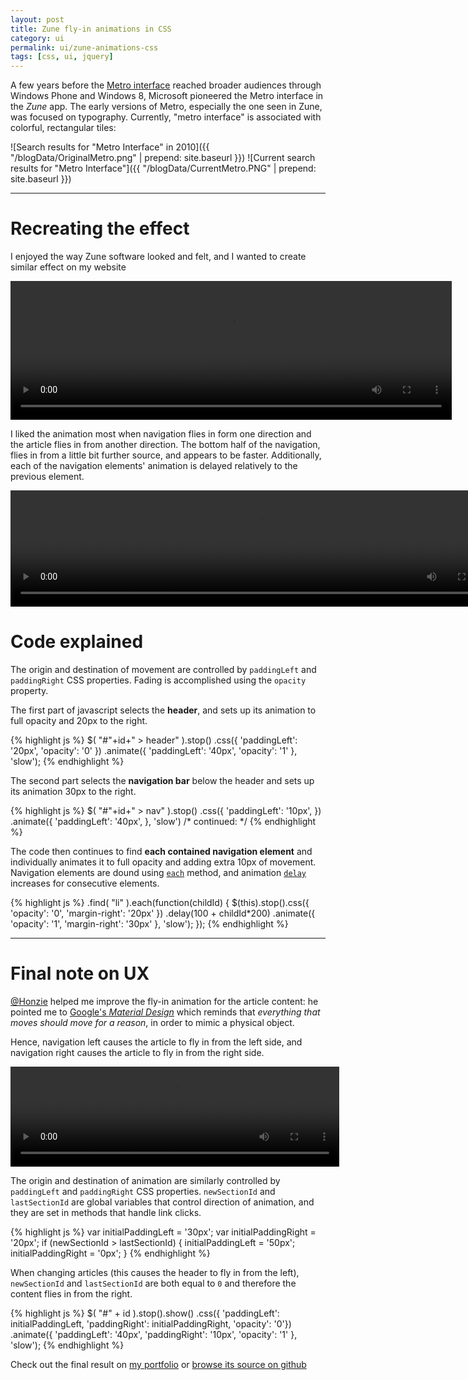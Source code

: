 ```yaml
---
layout: post
title: Zune fly-in animations in CSS
category: ui
permalink: ui/zune-animations-css
tags: [css, ui, jquery]
---
```


A few years before the [Metro interface](http://en.wikipedia.org/wiki/Metro_%28design_language%29) reached broader audiences through Windows Phone and Windows 8, Microsoft pioneered the Metro interface in the *Zune* app. The early versions of Metro, especially the one seen in Zune, was focused on typography. Currently, "metro interface" is associated with colorful, rectangular tiles:

![Search results for "Metro Interface" in 2010]({{ "/blogData/OriginalMetro.png" | prepend: site.baseurl }}) 
![Current search results for "Metro Interface"]({{ "/blogData/CurrentMetro.PNG" | prepend: site.baseurl }})

***

Recreating the effect
===

I enjoyed the way Zune software looked and felt, and I wanted to create similar effect on my website

<video width="706" height="222" autoplay loop>
  <source src="http://blog.amadeusw.com/content/images/zune.webm" type="video/webm">  </video>

I liked the animation most when navigation flies in form one direction and the article flies in from another direction. The bottom half of the navigation, flies in from a little bit further source, and appears to be faster. Additionally, each of the navigation elements' animation is delayed relatively to the previous element.

<video width="794" height="186" autoplay loop>
  <source src="http://blog.amadeusw.com/content/images/portfolioArticles.webm" type="video/webm">  </video>

Code explained
===

The origin and destination of movement are controlled by `paddingLeft` and `paddingRight` CSS properties. Fading is accomplished using the `opacity` property.

The first part of javascript selects the **header**, and sets up its animation to full opacity and 20px to the right.

{% highlight js %}
  $( "#"+id+" > header" ).stop()
    .css({
      'paddingLeft': '20px',
      'opacity': '0'
    })
    .animate({
      'paddingLeft': '40px',
      'opacity': '1'
    }, 'slow');
{% endhighlight %}

The second part selects the **navigation bar** below the header and sets up its animation 30px to the right.

{% highlight js %}
  $( "#"+id+" > nav" ).stop()
    .css({
      'paddingLeft': '10px',
    })
    .animate({
      'paddingLeft': '40px',
    }, 'slow')
    /* continued: */
{% endhighlight %}

The code then continues to find **each contained navigation element** and individually animates it to full opacity and adding extra 10px of movement. Navigation elements are dound using [`each`](https://api.jquery.com/each/) method, and animation [`delay`](https://api.jquery.com/delay/) increases for consecutive elements.

{% highlight js %}
    .find( "li" ).each(function(childId) {
      $(this).stop().css({
        'opacity': '0',
        'margin-right': '20px'
      })
      .delay(100 + childId*200)
      .animate({
        'opacity': '1',
        'margin-right': '30px'
      }, 'slow');
    });
{% endhighlight %}

***

Final note on UX
===

[@Honzie](https://twitter.com/honzie) helped me improve the fly-in animation for the article content: he pointed me to [Google's *Material Design*](http://www.google.com/design/spec/material-design/introduction.html) which reminds that *everything that moves should move for a reason*, in order to mimic a physical object.

Hence, navigation left causes the article to fly in from the left side, and navigation right causes the article to fly in from the right side.

<video width="526" height="160" autoplay loop>
  <source src="http://blog.amadeusw.com/content/images/portfolioSections.webm" type="video/webm">  </video>

The origin and destination of animation are similarly controlled by `paddingLeft` and `paddingRight` CSS properties. `newSectionId` and `lastSectionId` are global variables that control direction of animation, and they are set in methods that handle link clicks.

{% highlight js %}
var initialPaddingLeft = '30px';
var initialPaddingRight = '20px';
if (newSectionId > lastSectionId)
{
  initialPaddingLeft = '50px';
  initialPaddingRight = '0px';
}
{% endhighlight %}

When changing articles (this causes the header to fly in from the left), `newSectionId` and `lastSectionId` are both equal to `0` and therefore the content flies in from the right.

{% highlight js %}
$( "#" + id ).stop().show()
  .css({
    'paddingLeft': initialPaddingLeft,
    'paddingRight': initialPaddingRight,
     'opacity': '0'})
  .animate({
    'paddingLeft': '40px',
    'paddingRight': '10px',
    'opacity': '1'
  }, 'slow');
{% endhighlight %}

Check out the final result on [my portfolio](http://amadeusw.com) or [browse its source on github](https://github.com/AmadeusW/amadeusw.github.io)
